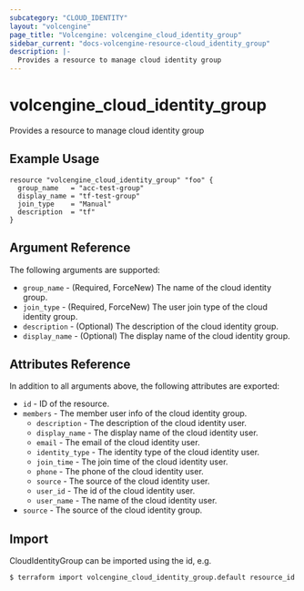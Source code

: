 ```yaml
---
subcategory: "CLOUD_IDENTITY"
layout: "volcengine"
page_title: "Volcengine: volcengine_cloud_identity_group"
sidebar_current: "docs-volcengine-resource-cloud_identity_group"
description: |-
  Provides a resource to manage cloud identity group
---
```

# volcengine_cloud_identity_group
Provides a resource to manage cloud identity group
## Example Usage
```hcl
resource "volcengine_cloud_identity_group" "foo" {
  group_name   = "acc-test-group"
  display_name = "tf-test-group"
  join_type    = "Manual"
  description  = "tf"
}
```
## Argument Reference
The following arguments are supported:
* `group_name` - (Required, ForceNew) The name of the cloud identity group.
* `join_type` - (Required, ForceNew) The user join type of the cloud identity group.
* `description` - (Optional) The description of the cloud identity group.
* `display_name` - (Optional) The display name of the cloud identity group.

## Attributes Reference
In addition to all arguments above, the following attributes are exported:
* `id` - ID of the resource.
* `members` - The member user info of the cloud identity group.
    * `description` - The description of the cloud identity user.
    * `display_name` - The display name of the cloud identity user.
    * `email` - The email of the cloud identity user.
    * `identity_type` - The identity type of the cloud identity user.
    * `join_time` - The join time of the cloud identity user.
    * `phone` - The phone of the cloud identity user.
    * `source` - The source of the cloud identity user.
    * `user_id` - The id of the cloud identity user.
    * `user_name` - The name of the cloud identity user.
* `source` - The source of the cloud identity group.


## Import
CloudIdentityGroup can be imported using the id, e.g.
```
$ terraform import volcengine_cloud_identity_group.default resource_id
```


